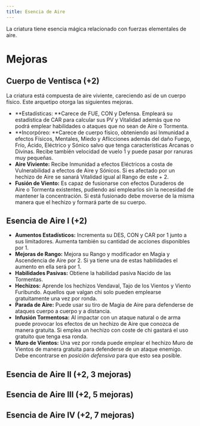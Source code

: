 ```yaml
---
title: Esencia de Aire
---
```


La criatura tiene esencia mágica relacionado con fuerzas elementales de aire.

# Mejoras

## Cuerpo de Ventisca (+2)

La criatura está compuesta de aire viviente, careciendo así de un cuerpo físico. Este arquetipo otorga las siguientes mejoras.

- **Estadísticas: **Carece de FUE, CON y Defensa. Empleará su estadística de CAR para calcular sus PV y Vitalidad además que no podrá emplear habilidades o ataques que no sean de Aire o Tormenta.
- **Incorpóreo: **Carece de cuerpo físico, obteniendo así Inmunidad a efectos Físicos, Mentales, Miedo y Aflicciones además del daño Fuego, Frío, Ácido, Eléctrico y Sónico salvo que tenga características Arcanas o Divinas. Recibe también velocidad de vuelo 1 y puede pasar por ranuras muy pequeñas.
- **Aire Viviente:** Recibe Inmunidad a efectos Eléctricos a costa de Vulnerabilidad a efectos de Aire y Sónicos. Si es afectado por un hechizo de Aire se sanará Vitalidad igual al Rango de este + 2.
- **Fusión de Viento:** Es capaz de fusionarse con efectos Duraderos de Aire o Tormenta existentes, pudiendo así emplearlos sin la necesidad de mantener la concentración. Si está fusionado debe moverse de la misma manera que el hechizo y formará parte de su cuerpo.

## Esencia de Aire I (+2)

- **Aumentos Estadísticos:** Incrementa su DES, CON y CAR por 1 junto a sus limitadores. Aumenta también su cantidad de acciones disponibles por 1.
- **Mejoras de Rango:** Mejora su Rango y modificador en Magia y Ascendencia de Aire por 2. Si ya tiene una de estas habilidades el aumento en ella será por 1. 
- **Habilidades Pasivas:** Obtiene la habilidad pasiva Nacido de las Tormentas.
- **Hechizos:** Aprende los hechizos Vendaval, Tajo de los Vientos y Viento Furibundo. Aquellos que valgan chi solo pueden emplearse gratuitamente una vez por ronda.
- **Parada de Aire:** Puede usar su tiro de Magia de Aire para defenderse de ataques cuerpo a cuerpo y a distancia.
- **Infusión Tormentosa:** Al impactar con un ataque natural o de arma puede provocar los efectos de un hechizo de Aire que conozca de manera gratuita. Si emplea un hechizo con coste de chi gastará el uso gratuito que tenga esa ronda.
- **Muro de Vientos:** Una vez por ronda puede emplear el hechizo Muro de Vientos de manera gratuita para defenderse de un ataque enemigo. Debe encontrarse en *posición defensiva* para que esto sea posible.

## Esencia de Aire II (+2, 3 mejoras)

## Esencia de Aire III (+2, 5 mejoras)

## Esencia de Aire IV (+2, 7 mejoras)
